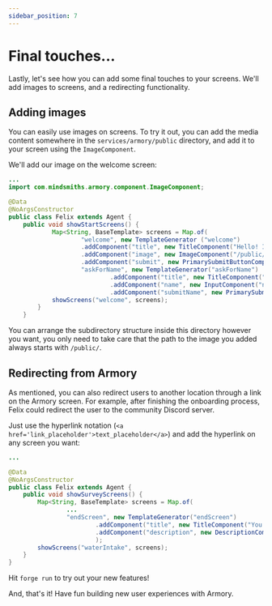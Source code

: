 ```yaml
---
sidebar_position: 7
---
```


# Final touches...

Lastly, let's see how you can add some final touches to your screens. We'll add images to screens, and a redirecting functionality.

## Adding images

You can easily use images on screens. To try it out, you can add the media content somewhere in the `services/armory/public` directory, 
and add it to your screen using the `ImageComponent`.

We'll add our image on the welcome screen:
```java title="java/agents/Felix.java"
...
import com.mindsmiths.armory.component.ImageComponent;

@Data
@NoArgsConstructor
public class Felix extends Agent {
    public void showStartScreens() {
            Map<String, BaseTemplate> screens = Map.of(
                    "welcome", new TemplateGenerator ("welcome")      
                    .addComponent("title", new TitleComponent("Hello! I’m Felix and I’m here to help you find the best workout plan for you. Ready?"))
                    .addComponent("image", new ImageComponent("/public/JogaPuppy.png"))  
                    .addComponent("submit", new PrimarySubmitButtonComponent("Cool, let's go!", "askForName")),
                    "askForName", new TemplateGenerator("askForName")
                            .addComponent("title", new TitleComponent("Okay, first, tell me your name? :)"))
                            .addComponent("name", new InputComponent("name", "Type your name here", true))
                            .addComponent("submitName", new PrimarySubmitButtonComponent("submitName", "Done, next!", "completed")));
            showScreens("welcome", screens);
        }
    }
```

You can arrange the subdirectory structure inside this directory however you want, you only need to take care that the path to the image you added always starts with `/public/`.


## Redirecting from Armory

As mentioned, you can also redirect users to another location through a link on the Armory screen.
For example, after finishing the onboarding process, Felix could redirect the user to the community Discord server.

Just use the hyperlink notation (`<a href='link_placeholder'>text_placeholder</a>`) and add the hyperlink on any screen you want:
```java title="java/agents/Felix.java"
...

@Data
@NoArgsConstructor
public class Felix extends Agent {
    public void showSurveyScreens() {
        Map<String, BaseTemplate> screens = Map.of(
                ...
                "endScreen", new TemplateGenerator("endScreen")
                        .addComponent("title", new TitleComponent("You are the best!💙"))
                        .addComponent("description", new DescriptionComponent("To join our workout group on Discord, here is a <a href='https://discord.com/invite/mindsmiths'>link</a> !"))
                        );
        showScreens("waterIntake", screens);
    }
}
```

Hit `forge run` to try out your new features!

And, that's it! Have fun building new user experiences with Armory. 